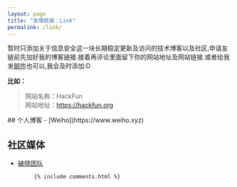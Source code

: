 ```yaml
---
layout: page
title: "友情链接：Link"
permalink: /link/
---
```

暂时只添加关于信息安全这一块长期稳定更新及访问的技术博客以及社区,申请友链前先加好我的博客链接.接着再评论里面留下你的网站地址及网站链接.或者给我发<a href="mailto:h4x0er@126.com">邮件</a>也可以,我会及时添加:D
<p><strong>比如：</strong></p><blockquote><p>网站名称：HackFun<br>网站地址：<a href="https://hackfun.org">https://hackfun.org</a></p></blockquote>
## 个人博客
 - [Weiho](https://www.weiho.xyz)

## 社区媒体</br>
 - [破晓团队](http://www.secbug.org/)
 
 			{% include comments.html %} 